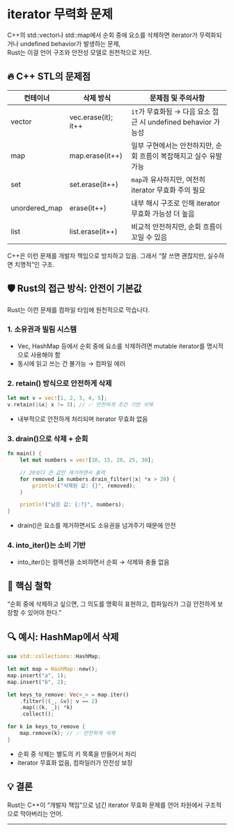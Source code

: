# iterator 무력화 문제
C++의 std::vector나 std::map에서 순회 중에 요소를 삭제하면 iterator가 무력화되거나 undefined behavior가 발생하는 문제,  
Rust는 이걸 언어 구조와 안전성 모델로 원천적으로 차단.

## 🔥 C++ STL의 문제점
| 컨테이너        | 삭제 방식             | 문제점 및 주의사항                                      |
|-----------------|-----------------------|---------------------------------------------------------|
| vector          | vec.erase(it); it++   | `it`가 무효화됨 → 다음 요소 접근 시 undefined behavior 가능성 |
| map             | map.erase(it++)       | 일부 구현에서는 안전하지만, 순회 흐름이 복잡해지고 실수 유발 가능 |
| set             | set.erase(it++)       | `map`과 유사하지만, 여전히 iterator 무효화 주의 필요       |
| unordered_map   | erase(it++)           | 내부 해시 구조로 인해 iterator 무효화 가능성 더 높음       |
| list            | list.erase(it++)      | 비교적 안전하지만, 순회 흐름이 꼬일 수 있음                 |

C++은 이런 문제를 개발자 책임으로 방치하고 있음.
그래서 “잘 쓰면 괜찮지만, 실수하면 치명적”인 구조.

## 🛡️ Rust의 접근 방식: 안전이 기본값
Rust는 이런 문제를 컴파일 타임에 원천적으로 막습니다.
### 1. 소유권과 빌림 시스템
- Vec, HashMap 등에서 순회 중에 요소를 삭제하려면 mutable iterator를 명시적으로 사용해야 함
- 동시에 읽고 쓰는 건 불가능 → 컴파일 에러
### 2. retain() 방식으로 안전하게 삭제
```rust
let mut v = vec![1, 2, 3, 4, 5];
v.retain(|&x| x != 3); // ✅ 안전하게 조건 기반 삭제
```

- 내부적으로 안전하게 처리되며 iterator 무효화 없음
### 3. drain()으로 삭제 + 순회
```rust
fn main() {
    let mut numbers = vec![10, 15, 20, 25, 30];

    // 20보다 큰 값만 제거하면서 출력
    for removed in numbers.drain_filter(|x| *x > 20) {
        println!("삭제된 값: {}", removed);
    }

    println!("남은 값: {:?}", numbers);
}
```

- drain()은 요소를 제거하면서도 소유권을 넘겨주기 때문에 안전
### 4. into_iter()는 소비 기반
- into_iter()는 컬렉션을 소비하면서 순회 → 삭제와 충돌 없음

## 🧠 핵심 철학
“순회 중에 삭제하고 싶으면, 그 의도를 명확히 표현하고, 컴파일러가 그걸 안전하게 보장할 수 있어야 한다.”


## 🔍 예시: HashMap에서 삭제
```rust
use std::collections::HashMap;

let mut map = HashMap::new();
map.insert("a", 1);
map.insert("b", 2);

let keys_to_remove: Vec<_> = map.iter()
    .filter(|(_, &v)| v == 2)
    .map(|(k, _)| *k)
    .collect();

for k in keys_to_remove {
    map.remove(k); // ✅ 안전하게 삭제
}
```

- 순회 중 삭제는 별도의 키 목록을 만들어서 처리
- iterator 무효화 없음, 컴파일러가 안전성 보장

## 💡 결론
Rust는 C++이 “개발자 책임”으로 넘긴 iterator 무효화 문제를 언어 차원에서 구조적으로 막아버리는 언어.

---


